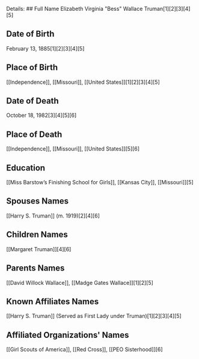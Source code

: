 Details: ## Full Name
Elizabeth Virginia "Bess" Wallace Truman[1][2][3][4][5]

## Date of Birth
February 13, 1885[1][2][3][4][5]

## Place of Birth
[[Independence]], [[Missouri]], [[United States]][1][2][3][4][5]

## Date of Death
October 18, 1982[3][4][5][6]

## Place of Death
[[Independence]], [[Missouri]], [[United States]][5][6]

## Education
[[Miss Barstow’s Finishing School for Girls]], [[Kansas City]], [[Missouri]][5]

## Spouses Names
[[Harry S. Truman]] (m. 1919)[2][4][6]

## Children Names
[[Margaret Truman]][4][6]

## Parents Names
[[David Willock Wallace]], 
[[Madge Gates Wallace]][1][2][5]

## Known Affiliates Names
[[Harry S. Truman]] (Served as First Lady under Truman)[1][2][3][4][5]

## Affiliated Organizations' Names
[[Girl Scouts of America]],
[[Red Cross]],
[[PEO Sisterhood]][6]

